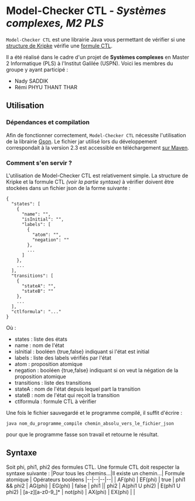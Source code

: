 # Model-Checker CTL - *Systèmes complexes, M2 PLS*
`Model-Checker CTL` est une librairie Java vous permettant de vérifier si une [structure de Kripke](https://fr.wikipedia.org/wiki/Structure_de_Kripke) vérifie une [formule CTL](https://en.wikipedia.org/wiki/Computation_tree_logic).

Il a été réalisé dans le cadre d'un projet de **Systèmes complexes** en Master 2 Informatique (PLS) à l'Institut Galilée (USPN). Voici les membres du groupe y ayant participé :

- Nady SADDIK
- Rémi PHYU THANT THAR

##  Utilisation

### Dépendances et compilation

Afin de fonctionner correctement, `Model-Checker CTL` nécessite l'utilisation de la librairie [Gson](https://github.com/google/gson). Le fichier jar utilisé lors du développement correspondait à la version 2.3 est accessible en téléchargement [sur Maven](https://repo1.maven.org/maven2/com/google/code/gson/gson/2.3/gson-2.3.jar).

### Comment s'en servir ?
L'utilisation de Model-Checker CTL est relativement simple. La structure de Kripke et la formule CTL *(voir la partie syntaxe)* à vérifier doivent être stockées dans un fichier json de la forme suivante :

    {
      "states": [
        {
          "name": "",
          "isInitial": "",
          "labels": [
            {
              "atom": "",
              "negation": ""
            },
            ...
          ]
        },
        ...
      ],
      "transitions": [
        {
          "stateA": "",
          "stateB": ""
        },
        ...
      ],
      "ctlformula": "..."
    }

Où :

- states : liste des états
- name : nom de l'état
- isInitial : booléen {true,false} indiquant si l'état est initial
- labels : liste des labels vérifiés par l'état
- atom : proposition atomique
- negation : booléen {true,false} indiquant si on veut la négation de la proposition atomique
- transitions : liste des transitions
- stateA : nom de l'état depuis lequel part la transition
- stateB : nom de l'état qui reçoit la transition
- ctlformula : formule CTL à vérifier

Une fois le fichier sauvegardé et le programme compilé, il suffit d'écrire :

    java nom_du_programme_compile chemin_absolu_vers_le_fichier_json

pour que le programme fasse son travail et retourne le résultat.

## Syntaxe
Soit phi, phi1, phi2 des formules CTL. Une formule CTL doit respecter la syntaxe suivante :
|Pour tous les chemins...|Il existe un chemin...| Formule atomique | Opérateurs booléens
|--|--|--|--|
| AF(phi) | EF(phi) | true | phi1 && phi2
| AG(phi) | EG(phi) | false | phi1 \|\| phi2
| A(phi1 U phi2) | E(phi1 U phi2) | [a-z][a-z0-9_]* | not(phi)
| AX(phi) | EX(phi) | | 